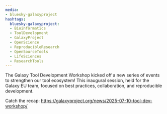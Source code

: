 ```yaml
---
media:
- bluesky-galaxyproject
hashtags:
  bluesky-galaxyproject:
  - Bioinformatics
  - ToolDevelopment
  - GalaxyProject
  - OpenScience
  - ReproducibleResearch
  - OpenSourceTools
  - LifeSciences
  - ResearchTools
---
```

The Galaxy Tool Development Workshop kicked off a new series of events to strengthen our tool ecosystem!
This inaugural session, held for the Galaxy EU team, focused on best practices, collaboration, and reproducible development.

Catch the recap: https://galaxyproject.org/news/2025-07-10-tool-dev-workshop/